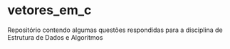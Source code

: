 # vetores_em_c
Repositório contendo algumas questões respondidas para a disciplina de Estrutura de Dados e Algoritmos
